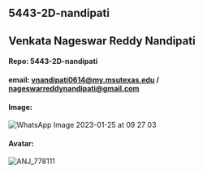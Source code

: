 ## 5443-2D-nandipati

## Venkata Nageswar Reddy Nandipati

#### Repo: 5443-2D-nandipati
#### email: vnandipati0614@my.msutexas.edu / nageswarreddynandipati@gmail.com
#### Image: 
![WhatsApp Image 2023-01-25 at 09 27 03](https://user-images.githubusercontent.com/56446908/232604963-7b24bb78-a0ee-4107-a126-3581303b4d03.jpg)



#### Avatar: 
![ANJ_778111](https://user-images.githubusercontent.com/56446908/232603341-4305adb9-72ab-476f-933f-53c7b7d87925.jpg)
